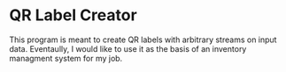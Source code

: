 # QR Label Creator

This program is meant to create QR labels with arbitrary streams on input
data. Eventaully, I would like to use it as the basis of an inventory
managment system for my job.
